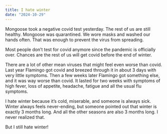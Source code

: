 ```yaml
---
title: I hate winter
date: "2024-10-29"
---
```


Mongoose took a negative covid test yesterday. The rest of us are still healthy. Mongoose was quarantined. We wore masks and washed our hands often. That was enough to prevent the virus from spreading. 

 Most people don’t test for covid anymore since the pandemic is officially over. Chances are the rest of us will get covid before the end of winter. 

There are a lot of other mean viruses that might feel even worse than covid. Last year Flamingo got covid and breezed through it in about 3 days with very little symptoms. Then a few weeks later Flamingo got something else, and it was way worse than covid. It lasted for two weeks with symptoms of high fever, loss of appetite, headache, fatigue and all the usual flu symptoms.

I hate winter because it’s cold, miserable, and someone is always sick. Winter always feels never-ending, but someone pointed out that winter is exactly 3 months long. And all the other seasons are also 3 months long. I never realized that.

But I still hate winter! 
